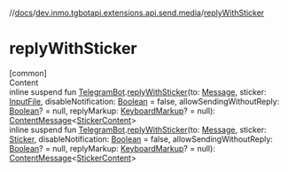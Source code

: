 //[docs](../../index.md)/[dev.inmo.tgbotapi.extensions.api.send.media](index.md)/[replyWithSticker](reply-with-sticker.md)



# replyWithSticker  
[common]  
Content  
inline suspend fun [TelegramBot](../dev.inmo.tgbotapi.bot/index.md#%5Bdev.inmo.tgbotapi.bot%2FTelegramBot%2F%2F%2FPointingToDeclaration%2F%5D%2FClasslikes%2F625018081).[replyWithSticker](reply-with-sticker.md)(to: [Message](../dev.inmo.tgbotapi.types.message.abstracts/-message/index.md), sticker: [InputFile](../dev.inmo.tgbotapi.requests.abstracts/-input-file/index.md), disableNotification: [Boolean](https://kotlinlang.org/api/latest/jvm/stdlib/kotlin/-boolean/index.html) = false, allowSendingWithoutReply: [Boolean](https://kotlinlang.org/api/latest/jvm/stdlib/kotlin/-boolean/index.html)? = null, replyMarkup: [KeyboardMarkup](../dev.inmo.tgbotapi.types.buttons/-keyboard-markup/index.md)? = null): [ContentMessage](../dev.inmo.tgbotapi.types.message.abstracts/-content-message/index.md)<[StickerContent](../dev.inmo.tgbotapi.types.message.content.media/-sticker-content/index.md)>  
inline suspend fun [TelegramBot](../dev.inmo.tgbotapi.bot/index.md#%5Bdev.inmo.tgbotapi.bot%2FTelegramBot%2F%2F%2FPointingToDeclaration%2F%5D%2FClasslikes%2F625018081).[replyWithSticker](reply-with-sticker.md)(to: [Message](../dev.inmo.tgbotapi.types.message.abstracts/-message/index.md), sticker: [Sticker](../dev.inmo.tgbotapi.types.files/-sticker/index.md), disableNotification: [Boolean](https://kotlinlang.org/api/latest/jvm/stdlib/kotlin/-boolean/index.html) = false, allowSendingWithoutReply: [Boolean](https://kotlinlang.org/api/latest/jvm/stdlib/kotlin/-boolean/index.html)? = null, replyMarkup: [KeyboardMarkup](../dev.inmo.tgbotapi.types.buttons/-keyboard-markup/index.md)? = null): [ContentMessage](../dev.inmo.tgbotapi.types.message.abstracts/-content-message/index.md)<[StickerContent](../dev.inmo.tgbotapi.types.message.content.media/-sticker-content/index.md)>  



